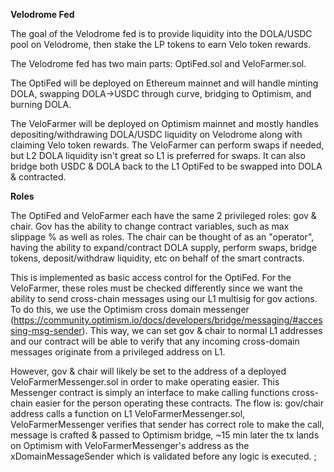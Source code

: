 **Velodrome Fed**

The goal of the Velodrome fed is to provide liquidity into the DOLA/USDC pool on Velodrome, then stake the LP tokens to earn Velo token rewards. 

The Velodrome fed has two main parts: OptiFed.sol and VeloFarmer.sol. 

The OptiFed will be deployed on Ethereum mainnet and will handle minting DOLA, swapping DOLA->USDC through curve, bridging to Optimism, and burning DOLA. 

The VeloFarmer will be deployed on Optimism mainnet and mostly handles depositing/withdrawing DOLA/USDC liquidity on Velodrome along with claiming Velo token rewards. The VeloFarmer can perform swaps if needed, but L2 DOLA liquidity isn't great so L1 is preferred for swaps. It can also bridge both USDC & DOLA back to the L1 OptiFed to be swapped into DOLA & contracted.

**Roles**

The OptiFed and VeloFarmer each have the same 2 privileged roles: gov & chair. Gov has the ability to change contract variables, such as max slippage % as well as roles. The chair can be thought of as an "operator", having the ability to expand/contract DOLA supply, perform swaps, bridge tokens, deposit/withdraw liquidity, etc on behalf of the smart contracts.

This is implemented as basic access control for the OptiFed. For the VeloFarmer, these roles must be checked differently since we want the ability to send cross-chain messages using our L1 multisig for gov actions. To do this, we use the Optimism cross domain messenger (https://community.optimism.io/docs/developers/bridge/messaging/#accessing-msg-sender). This way, we can set gov & chair to normal L1 addresses and our contract will be able to verify that any incoming cross-domain messages originate from a privileged address on L1. 

However, gov & chair will likely be set to the address of a deployed VeloFarmerMessenger.sol in order to make operating easier. This Messenger contract is simply an interface to make calling functions cross-chain easier for the person operating these contracts. The flow is: gov/chair address calls a function on L1 VeloFarmerMessenger.sol, VeloFarmerMessenger verifies that sender has correct role to make the call, message is crafted & passed to Optimism bridge, ~15 min later the tx lands on Optimism with VeloFarmerMessenger's address as the xDomainMessageSender which is validated before any logic is executed.
;